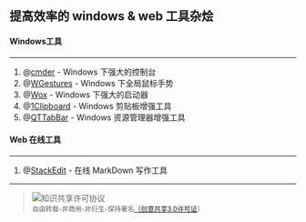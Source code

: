 ## 提高效率的 windows & web 工具杂烩 ##
#### Windows工具
---
1. @[cmder](http://cmder.net/) - Windows 下强大的控制台
2. @[WGestures](http://www.yingdev.com/projects/wgestures) - Windows 下全局鼠标手势
3. @[Wox](http://www.getwox.com/) - Windows 下强大的启动器
4. @[1Clipboard](http://1clipboard.io/) - Windows 剪贴板增强工具
5. @[QTTabBar](http://qttabbar.wikidot.com/) - Windows 资源管理器增强工具
#### Web 在线工具
---
1. @[StackEdit](https://stackedit.io/editor) - 在线 MarkDown 写作工具

---
 > <img alt="知识共享许可协议" style="border-width:0" src="https://i.creativecommons.org/l/by-nc-nd/3.0/80x15.png" /> <br/><small>自由转载-非商用-非衍生-保持署名<a rel="license" href="http://creativecommons.org/licenses/by-nc-nd/3.0/">（创意共享3.0许可证</a>）</small>
